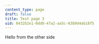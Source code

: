 ```yaml
---
content_type: page
draft: false
title: Test page 3
uid: 0432b2e1-0dd8-47a2-aa5c-63b9d4ab18f5
---
```

Hello from the other side